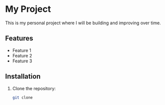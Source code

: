 
# My Project

This is my personal project where I will be building and improving over time.

## Features
- Feature 1
- Feature 2
- Feature 3

## Installation
1. Clone the repository:
   ```bash
   git clone 
